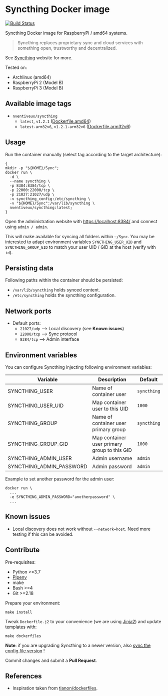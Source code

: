 # Syncthing Docker image

[![Build Status](https://travis-ci.org/nVentiveUX/docker-syncthing.svg?branch=master)](https://travis-ci.org/nVentiveUX/docker-syncthing)

Syncthing Docker image for RaspberryPi / amd64 systems.

> Syncthing replaces proprietary sync and cloud services with something open, trustworthy and decentralized.

See [Syncthing](https://syncthing.net/) website for more.

Tested on:

* Archlinux (amd64)
* RaspberryPi 2 (Model B)
* RaspberryPi 3 (Model B)

## Available image tags

* `nventiveux/syncthing`
  * `latest`, `v1.2.1` ([Dockerfile.amd64](Dockerfile.amd64))
  * `latest-arm32v6`, `v1.2.1-arm32v6` ([Dockerfile.arm32v6](Dockerfile.arm32v6))

## Usage

Run the container manually (select tag according to the target architecture):

```shell
{
mkdir -p "${HOME}/Sync";
docker run \
  -d \
  --name syncthing \
  -p 8384:8384/tcp \
  -p 22000:22000/tcp \
  -p 21027:21027/udp \
  -v syncthing_config:/etc/syncthing \
  -v "${HOME}/Sync":/var/lib/syncthing \
  nventiveux/syncthing:latest;
}
```

Open the administration website with [https://localhost:8384/](https://localhost:8384/) and connect using `admin / admin`.

This will make available for syncing all folders within `~/Sync`. You may be interested to adapt environment variables `SYNCTHING_USER_UID` and `SYNCTHING_GROUP_GID` to match your user UID / GID at the host (verify with `id`).

## Persisting data

Following paths within the container should be persisted:

* `/var/lib/syncthing` holds synced content.
* `/etc/syncthing` holds the syncthing configuration.

## Network ports

* Default ports:
  * `21027/udp` --> Local discovery (see **Known issues**)
  * `22000/tcp` --> Sync protocol
  * `8384/tcp` --> Admin interface

## Environment variables

You can configure Syncthing injecting following environment variables:

| Variable                 | Description                                  | Default     |
|--------------------------|----------------------------------------------|-------------|
| SYNCTHING_USER           | Name of container user                       | `syncthing` |
| SYNCTHING_USER_UID       | Map container user to this UID               | `1000`      |
| SYNCTHING_GROUP          | Name of container user primary group         | `syncthing` |
| SYNCTHING_GROUP_GID      | Map container user primary group to this GID | `1000`      |
| SYNCTHING_ADMIN_USER     | Admin username                               | `admin`     |
| SYNCTHING_ADMIN_PASSWORD | Admin password                               | `admin`     |

Example to set another password for the admin user:

```shell
docker run \
  ...
  -e SYNCTHING_ADMIN_PASSWORD="anotherpassword" \
  ...
```

## Known issues

* Local discovery does not work without `--network=host`. Need more testing if this can be avoided.

## Contribute

Pre-requisites:

* Python >=3.7
* [Pipenv](https://github.com/pypa/pipenv)
* make
* Bash >=4
* Git >=2.18

Prepare your environment:

```shell
make install
```

Tweak `Dockerfile.j2` to your convenience (we are using [Jinja2](http://jinja.pocoo.org/)) and update templates with:

```shell
make dockerfiles
```

**Note**: if you are upgrading Syncthing to a newer version, also [sync the config file version](https://github.com/syncthing/syncthing/blob/master/lib/config/config.go#L33) !

Commit changes and submit a **Pull Request**.

## References

* Inspiration taken from [tianon/dockerfiles](https://github.com/tianon/dockerfiles).
